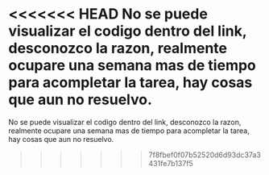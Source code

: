 <<<<<<< HEAD
No se puede visualizar el codigo dentro del link, desconozco la razon, realmente ocupare una semana mas de tiempo para acompletar la tarea, hay cosas que aun no resuelvo.
=======
No se puede visualizar el codigo dentro del link, desconozco la razon, realmente ocupare una semana mas de tiempo para acompletar la tarea, hay cosas que aun no resuelvo.
>>>>>>> 7f8fbef0f07b52520d6d93dc37a3431fe7b137f5
